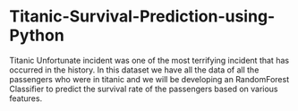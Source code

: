# Titanic-Survival-Prediction-using-Python
Titanic Unfortunate incident was one of the most terrifying incident that has occurred in the history. In this dataset we have all the data of all the passengers who were in titanic and we will be developing an RandomForest Classifier to predict the survival rate of the passengers based on various features.
